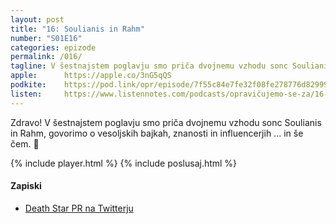 ```yaml
---
layout: post
title: "16: Soulianis in Rahm"
number: "S01E16"
categories: epizode
permalink: /016/
tagline: V šestnajstem poglavju smo priča dvojnemu vzhodu sonc Soulianis in Rahm, govorimo o vesoljskih bajkah, znanosti in influencerjih ... in še čem. 🍒
apple:		https://apple.co/3nG5qQS
podkite:	https://pod.link/opr/episode/7f55c84e7fe32f08fe278776d82999b8
listen:		https://www.listennotes.com/podcasts/opravičujemo-se-za/16-soulianis-in-rahm-3GmexRrpH2F/embed/
---
```


Zdravo! V šestnajstem poglavju smo priča dvojnemu vzhodu sonc Soulianis in Rahm, govorimo o vesoljskih bajkah, znanosti in influencerjih ... in še čem. 🍒

{% include player.html %}
{% include poslusaj.html %}

#### Zapiski

- [Death Star PR na Twitterju]( https://twitter.com/DeathStarPR)